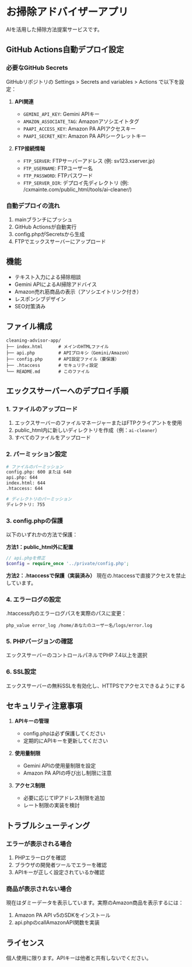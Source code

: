 # お掃除アドバイザーアプリ

AIを活用した掃除方法提案サービスです。

## GitHub Actions自動デプロイ設定

### 必要なGitHub Secrets

GitHubリポジトリの Settings > Secrets and variables > Actions で以下を設定：

1. **API関連**
   - `GEMINI_API_KEY`: Gemini APIキー
   - `AMAZON_ASSOCIATE_TAG`: Amazonアソシエイトタグ
   - `PAAPI_ACCESS_KEY`: Amazon PA APIアクセスキー
   - `PAAPI_SECRET_KEY`: Amazon PA APIシークレットキー

2. **FTP接続情報**
   - `FTP_SERVER`: FTPサーバーアドレス (例: sv123.xserver.jp)
   - `FTP_USERNAME`: FTPユーザー名
   - `FTP_PASSWORD`: FTPパスワード
   - `FTP_SERVER_DIR`: デプロイ先ディレクトリ (例: /cxmainte.com/public_html/tools/ai-cleaner/)

### 自動デプロイの流れ

1. mainブランチにプッシュ
2. GitHub Actionsが自動実行
3. config.phpがSecretsから生成
4. FTPでエックスサーバーにアップロード

## 機能

- テキスト入力による掃除相談
- Gemini APIによるAI掃除アドバイス
- Amazon売れ筋商品の表示（アソシエイトリンク付き）
- レスポンシブデザイン
- SEO対策済み

## ファイル構成

```
cleaning-advisor-app/
├── index.html      # メインのHTMLファイル
├── api.php         # APIプロキシ（Gemini/Amazon）
├── config.php      # API設定ファイル（要保護）
├── .htaccess       # セキュリティ設定
└── README.md       # このファイル
```

## エックスサーバーへのデプロイ手順

### 1. ファイルのアップロード

1. エックスサーバーのファイルマネージャーまたはFTPクライアントを使用
2. public_html内に新しいディレクトリを作成（例：`ai-cleaner`）
3. すべてのファイルをアップロード

### 2. パーミッション設定

```bash
# ファイルのパーミッション
config.php: 600 または 640
api.php: 644
index.html: 644
.htaccess: 644

# ディレクトリのパーミッション
ディレクトリ: 755
```

### 3. config.phpの保護

以下のいずれかの方法で保護：

**方法1：public_html外に配置**
```php
// api.phpを修正
$config = require_once '../private/config.php';
```

**方法2：.htaccessで保護（実装済み）**
現在の.htaccessで直接アクセスを禁止しています。

### 4. エラーログの設定

.htaccess内のエラーログパスを実際のパスに変更：
```
php_value error_log /home/あなたのユーザー名/logs/error.log
```

### 5. PHPバージョンの確認

エックスサーバーのコントロールパネルでPHP 7.4以上を選択

### 6. SSL設定

エックスサーバーの無料SSLを有効化し、HTTPSでアクセスできるようにする

## セキュリティ注意事項

1. **APIキーの管理**
   - config.phpは必ず保護してください
   - 定期的にAPIキーを更新してください

2. **使用量制限**
   - Gemini APIの使用量制限を設定
   - Amazon PA APIの呼び出し制限に注意

3. **アクセス制限**
   - 必要に応じてIPアドレス制限を追加
   - レート制限の実装を検討

## トラブルシューティング

### エラーが表示される場合

1. PHPエラーログを確認
2. ブラウザの開発者ツールでエラーを確認
3. APIキーが正しく設定されているか確認

### 商品が表示されない場合

現在はダミーデータを表示しています。実際のAmazon商品を表示するには：
1. Amazon PA API v5のSDKをインストール
2. api.phpのcallAmazonAPI関数を実装

## ライセンス

個人使用に限ります。APIキーは他者と共有しないでください。